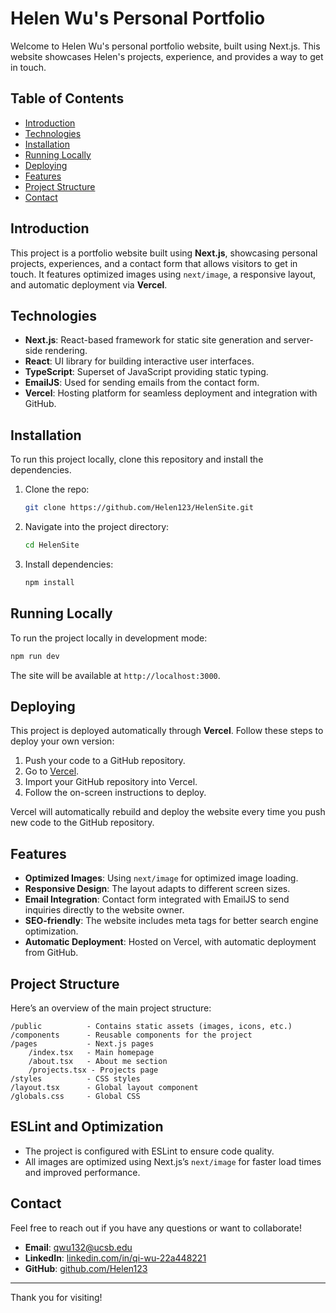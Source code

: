 # Helen Wu's Personal Portfolio

Welcome to Helen Wu's personal portfolio website, built using Next.js. This website showcases Helen's projects, experience, and provides a way to get in touch.

## Table of Contents

- [Introduction](#introduction)
- [Technologies](#technologies)
- [Installation](#installation)
- [Running Locally](#running-locally)
- [Deploying](#deploying)
- [Features](#features)
- [Project Structure](#project-structure)
- [Contact](#contact)

## Introduction

This project is a portfolio website built using **Next.js**, showcasing personal projects, experiences, and a contact form that allows visitors to get in touch. It features optimized images using `next/image`, a responsive layout, and automatic deployment via **Vercel**.

## Technologies

- **Next.js**: React-based framework for static site generation and server-side rendering.
- **React**: UI library for building interactive user interfaces.
- **TypeScript**: Superset of JavaScript providing static typing.
- **EmailJS**: Used for sending emails from the contact form.
- **Vercel**: Hosting platform for seamless deployment and integration with GitHub.

## Installation

To run this project locally, clone this repository and install the dependencies.

1. Clone the repo:

   ```bash
   git clone https://github.com/Helen123/HelenSite.git
   ```

2. Navigate into the project directory:

   ```bash
   cd HelenSite
   ```

3. Install dependencies:

   ```bash
   npm install
   ```

## Running Locally

To run the project locally in development mode:

```bash
npm run dev
```

The site will be available at `http://localhost:3000`.

## Deploying

This project is deployed automatically through **Vercel**. Follow these steps to deploy your own version:

1. Push your code to a GitHub repository.
2. Go to [Vercel](https://vercel.com/).
3. Import your GitHub repository into Vercel.
4. Follow the on-screen instructions to deploy.

Vercel will automatically rebuild and deploy the website every time you push new code to the GitHub repository.

## Features

- **Optimized Images**: Using `next/image` for optimized image loading.
- **Responsive Design**: The layout adapts to different screen sizes.
- **Email Integration**: Contact form integrated with EmailJS to send inquiries directly to the website owner.
- **SEO-friendly**: The website includes meta tags for better search engine optimization.
- **Automatic Deployment**: Hosted on Vercel, with automatic deployment from GitHub.

## Project Structure

Here’s an overview of the main project structure:

```
/public          - Contains static assets (images, icons, etc.)
/components      - Reusable components for the project
/pages           - Next.js pages
    /index.tsx   - Main homepage
    /about.tsx   - About me section
    /projects.tsx - Projects page
/styles          - CSS styles
/layout.tsx      - Global layout component
/globals.css     - Global CSS
```

## ESLint and Optimization

- The project is configured with ESLint to ensure code quality.
- All images are optimized using Next.js’s `next/image` for faster load times and improved performance.



## Contact

Feel free to reach out if you have any questions or want to collaborate!

- **Email**: qwu132@ucsb.edu
- **LinkedIn**: [linkedin.com/in/qi-wu-22a448221](https://www.linkedin.com/in/qi-wu-22a448221/)
- **GitHub**: [github.com/Helen123](https://github.com/Helen123)

---

Thank you for visiting!
